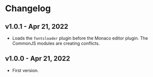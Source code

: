 # Changelog

## v1.0.1 - Apr 21, 2022

* Loads the `fontsloader` plugin before the Monaco editor plugin. The CommonJS modules are creating conflicts.

## v1.0.0 - Apr 21, 2022

* First version.